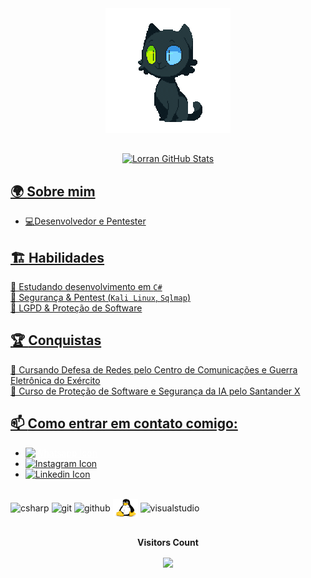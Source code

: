 <div align="center">  
<img src="https://github.com/lorran2609/lorran2609/raw/main/3frd.gif"/>
</div>

##

<div align="center">  
  <a href="https://github.com/lorran2609">
  <img width="49%" height="195px" src="[https://github-readme-stats.vercel.app/api?username=lorran2609](https://github-readme-stats.vercel.app/api?username=lorran2609&show=reviews,discussions_started,discussions_answered,prs_merged,prs_merged_percentage)&show_icons=true&count_private=true&hide_border=true&title_color=4169E1&icon_color=4169E1&text_color=c9d1d9&bg_color=0d1117&count_private=true&stars=42&repos=67" alt="Lorran GitHub Stats"/> 
</div>

## 🌍 **Sobre mim**  
- 💻Desenvolvedor e Pentester

## 🏗️ **Habilidades**  
🔹 Estudando desenvolvimento em `C#`  
🔹 Segurança & Pentest (`Kali Linux`, `Sqlmap`)  
🔹 LGPD & Proteção de Software

## 🏆 **Conquistas**
🏅 Cursando Defesa de Redes pelo Centro de Comunicações e Guerra Eletrônica do Exército  
🏅 Curso de Proteção de Software e Segurança da IA pelo Santander X  

## 📫 **Como entrar em contato comigo:** </h3>
  <ul>
    <li><a href="https://api.whatsapp.com/send?phone=5528999142609" style="color: white;">
      <img src="https://img.shields.io/badge/WhatsApp-25D366?style=for-the-badge&logo=whatsapp&logoColor=white" alt="Whatsapp Icon"/>
      </a></li>
    <li><a href="https://www.instagram.com/lorrangm/">
      <img src="https://img.shields.io/badge/Instagram-E4405F?style=for-the-badge&logo=instagram&logoColor=white" alt="Instagram Icon"/></a></li>
    <li><a href="https://br.linkedin.com/in/lorran-gomes-moreira-1429b0332">
      <img src="https://img.shields.io/badge/LinkedIn-0077B5?style=for-the-badge&logo=linkedin&logoColor=white" alt="Linkedin Icon"/></a></li>
  </ul>
   <div style="display: inline-block"><br>
    <img align="center" height="30" width="40" alt="csharp" src="https://cdn.jsdelivr.net/gh/devicons/devicon/icons/csharp/csharp-original.svg"></img>
    <img align="center" height="30" width="40" alt="git" src="https://cdn.jsdelivr.net/gh/devicons/devicon/icons/git/git-original.svg"></img>
    <img align="center" height="30" width="40" alt="github" src="https://cdn.jsdelivr.net/gh/devicons/devicon/icons/github/github-original.svg"></img>
    <img align="center" height="30" width="40" alt="linux" src="https://github.com/devicons/devicon/blob/v2.16.0/icons/linux/linux-original.svg"></img>
    <img align="center" height="30" width="40" alt="visualstudio" src="https://cdn.jsdelivr.net/gh/devicons/devicon/icons/visualstudio/visualstudio-plain.svg"></img>
  </div
    
##

<div align="center">
<br><p align="center"><b>Visitors Count</b></p>  
<a href="https://github.com/lorran2609">
<p align="center"><img align="center" src="https://profile-counter.glitch.me/{MatheusAlvarez}/count.svg" /></p> 
<br></div>
